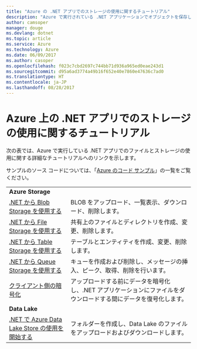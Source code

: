 ```yaml
---
title: "Azure の .NET アプリでのストレージの使用に関するチュートリアル"
description: "Azure で実行されている .NET アプリケーションでオブジェクトを保存し、ファイルを使用します"
author: camsoper
manager: douge
ms.devlang: dotnet
ms.topic: article
ms.service: Azure
ms.technology: Azure
ms.date: 06/09/2017
ms.author: casoper
ms.openlocfilehash: f023c7cbd2697c744bb71d936a965ed0eae243d1
ms.sourcegitcommit: d95a6ad3774a49b16f652e40e7860e47636c7ad0
ms.translationtype: HT
ms.contentlocale: ja-JP
ms.lasthandoff: 08/28/2017
---
```

# <a name="tutorials-for-working-with-storage-in-your-net-apps-on-azure"></a>Azure 上の .NET アプリでのストレージの使用に関するチュートリアル

次の表では、Azure で実行している .NET アプリでのファイルとストレージの使用に関する詳細なチュートリアルへのリンクを示します。

サンプルのソース コードについては、「[Azure のコード サンプル](https://azure.microsoft.com/resources/samples/?platform=dotnet)」の一覧をご覧ください。

| | |
|---|---|
| **Azure Storage** ||
| [.NET から Blob Storage を使用する][1] | BLOB をアップロード、一覧表示、ダウンロード、削除します。 |
| [.NET から File Storage を使用する][4] | 共有上のファイルとディレクトリを作成、変更、削除します。 | 
| [.NET から Table Storage を使用する][3] | テーブルとエンティティを作成、変更、削除します。 |
| [.NET から Queue Storage を使用する][2] | キューを作成および削除し、メッセージの挿入、ピーク、取得、削除を行います。 |
| [クライアント側の暗号化][5] | アップロードする前にデータを暗号化し、.NET アプリケーションにファイルをダウンロードする間にデータを復号化します。 
|**Data Lake**||
| [.NET で Azure Data Lake Store の使用を開始する][6] | フォルダーを作成し、Data Lake のファイルをアップロードおよびダウンロードします。 | 

[1]: /azure/storage/storage-dotnet-how-to-use-blobs
[2]: /azure/storage/storage-dotnet-how-to-use-queues
[3]: /azure/storage/storage-dotnet-how-to-use-tables
[4]: /azure/storage/storage-dotnet-how-to-use-files
[5]: /azure/storage/storage-client-side-encryption
[6]: /azure/data-lake-store/data-lake-store-get-started-net-sdk